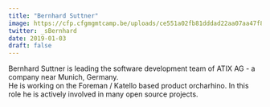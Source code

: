 ```yaml
---
title: "Bernhard Suttner"
image: https://cfp.cfgmgmtcamp.be/uploads/ce551a02fb81dddad22aa07aa47f83bd112a2600a331c0dfcc.jpeg
twitter: _sBernhard
date: 2019-01-03
draft: false
---
```


Bernhard Suttner is leading the software development team of ATIX AG - a company near Munich, Germany.  
He is working on the Foreman / Katello based product orcharhino. In this role he is actively involved in many open source projects.  

